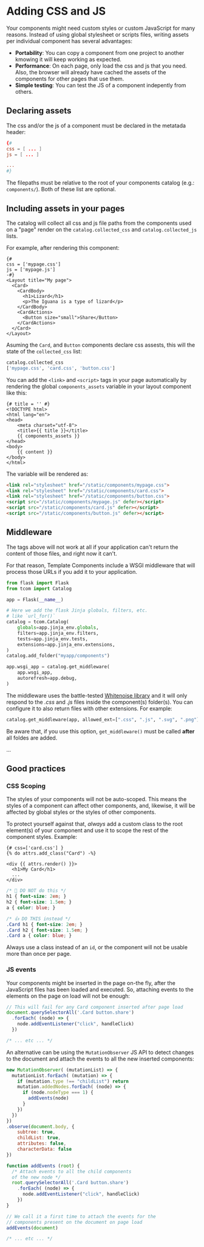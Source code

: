 # Adding CSS and JS

Your components might need custom styles or custom JavaScript for many reasons. Instead of using global stylesheet or scripts files, writing assets per individual component has several advantages:

- **Portability**: You can copy a component from one project to another kmowing it will keep working as expected.
- **Performance**: On each page, only load the css and js that you need. Also, the browser will already have cached the assets of the components for other pages that use them.
- **Simple testing**: You can test the JS of a component indepently from others.


## Declaring assets

The css and/or the js of a component must be declared in the metatada header:

```toml
{#
css = [ ... ]
js = [ ... ]

...
#}
```

The filepaths must be relative to the root of your components catalog (e.g.: `components/`). Both of these list are optional.


## Including assets in your pages

The catalog will collect all css and js file paths from the components used on a "page" render on the `catalog.collected_css` and `catalog.collected_js` lists.

For example, after rendering this component:

```html+jinja title="components/MyPage.jinja"
{#
css = ['mypage.css']
js = ['mypage.js']
-#}
<Layout title="My page">
  <Card>
    <CardBody>
      <h1>Lizard</h1>
      <p>The Iguana is a type of lizard</p>
    </CardBody>
    <CardActions>
      <Button size="small">Share</Button>
    </CardActions>
  </Card>
</Layout>
```

Asuming the `Card`, and `Button` components declare css assests, this will the state of the `collected_css` list:

```py
catalog.collected_css
['mypage.css', 'card.css', 'button.css']
```

You can add the `<link>` and `<script>` tags in your page automatically by rendering the global `components_assets` variable in your layout component like this:

```html+jinja title="components/Layout.jinja" hl_lines="7"
{# title = '' #}
<!DOCTYPE html>
<html lang="en">
<head>
	<meta charset="utf-8">
	<title>{{ title }}</title>
	{{ components_assets }}
</head>
<body>
	{{ content }}
</body>
</html>
```

The variable will be rendered as:

```html
<link rel="stylesheet" href="/static/components/mypage.css">
<link rel="stylesheet" href="/static/components/card.css">
<link rel="stylesheet" href="/static/components/button.css">
<script src="/static/components/mypage.js" defer></script>
<script src="/static/components/card.js" defer></script>
<script src="/static/components/button.js" defer></script>
```

## Middleware

The tags above will not work at all if your application can't return the content of those files, and right now it can't.

For that reason, Template Components include a WSGI middleware that will process those URLs if you add it to your application.

```py
from flask import Flask
from tcom import Catalog

app = Flask(__name__)

# Here we add the flask Jinja globals, filters, etc.
# like `url_for()`
catalog = tcom.Catalog(
    globals=app.jinja_env.globals,
    filters=app.jinja_env.filters,
    tests=app.jinja_env.tests,
    extensions=app.jinja_env.extensions,
)
catalog.add_folder("myapp/components")

app.wsgi_app = catalog.get_middleware(
    app.wsgi_app,
    autorefresh=app.debug,
)
```

The middleware uses the battle-tested [Whitenoise library](http://whitenoise.evans.io/) and it will only respond to the *.css* and *.js* files inside the component(s) folder(s). You can configure it to also return files with other extensions. For example:

```python
catalog.get_middleware(app, allowed_ext=[".css", ".js", ".svg", ".png"]
```

Be aware that, if you use this option, `get_middleware()` must be called **after** all foldes are added.

...


## Good practices

### CSS Scoping

The styles of your components will not be auto-scoped. This means the styles of a component can affect other components, and, likewise, it will be affected by global styles or the styles of other components.

To protect yourself against that, *always* add a custom class to the root element(s) of your component and use it to scope the rest of the component styles.
Example:

```html+jinja title="components/Card.jinja"
{# css=['card.css'] }
{% do attrs.add_class("Card") -%}

<div {{ attrs.render() }}>
  <h1>My Card</h1>
  ...
</div>
```

```css title="components/card.css"
/* 🚫 DO NOT do this */
h1 { font-size: 2em; }
h2 { font-size: 1.5em; }
a { color: blue; }

/* 👍 DO THIS instead */
.Card h1 { font-size: 2em; }
.Card h2 { font-size: 1.5em; }
.Card a { color: blue; }
```

Always use a class instead of an `id`, or the component will not be usable more than once per page.


### JS events

Your components might be inserted in the page on-the fly, after the JavaScript files has been loaded and executed. So, attaching events to the elements on the page on load will not be enough:

```js title="components/card.js"
// This will fail for any Card component inserted after page load
document.querySelectorAll('.Card button.share')
  .forEach( (node) => {
    node.addEventListener("click", handleClick)
  })

/* ... etc ... */
```

An alternative can be using the `MutationObserver` JS API to detect changes to the document and attach the events to all the new inserted components:

```js title="components/card.js"
new MutationObserver( (mutationList) => {
  mutationList.forEach( (mutation) => {
    if (mutation.type !== "childList") return
    mutation.addedNodes.forEach( (node) => {
      if (node.nodeType === 1) {
        addEvents(node)
      }
    })
  })
})
.observe(document.body, {
    subtree: true,
    childList: true,
    attributes: false,
    characterData: false
})

function addEvents (root) {
  /* Attach events to all the child components
  of the new node */
  root.querySelectorAll('.Card button.share')
    .forEach( (node) => {
      node.addEventListener("click", handleClick)
    })
}

// We call it a first time to attach the events for the
// components present on the document on page load
addEvents(document)

/* ... etc ... */
```
